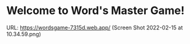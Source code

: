 # Welcome to Word's Master Game!
URL: https://wordsgame-7315d.web.app/
(Screen Shot 2022-02-15 at 10.34.59.png)

